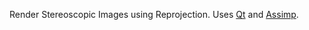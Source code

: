Render Stereoscopic Images using Reprojection. 
Uses [Qt](https://www.qt.io/) and [Assimp](http://www.assimp.org/).
